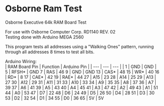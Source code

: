 # Osborne Ram Test
Osborne Executive 64k RAM Board Test

For use with Osborne Computer Corp. RD1140 REV. 02  
Testing done with Arduino MEGA 2560

This program tests all addresses using a "Walking Ones" pattern, running through all addresses 8 times to test all bits.

Arduino Wiring:  
| RAM Board Pin | Function | Arduino Pin |
| --- | --- | --- |
| 1 | GND | GND |
5 | RFSH* | GND
7 | RAS | 46
9 | GND | GND
13 | CAS* | 48
15 | WR* | 40 
16 | RD* | 8
17 | CAE* | 42
19 | RAE* | 44
27 | A15 | 23
28 | A14 | 25
29 | A13 | 27
30 | A12 | 29
31 | A11 | 31
33 | A10 | 33
34 | A9 | 35
35 | A8 | 37
36 | A7 | 39
37 | A6 | 41
39 | A5 | 43
40 | A4 | 45
41 | A3 | 47
42 | A2 | 49
43 | A1 | 51
44 | A0 | 53
47 | D7 | 22
48 | D6 | 24
49 | D5 | 26
50 | D4 | 28
51 | D3 | 30
53 | D2 | 32
54 | D1 | 34
55 | D0 | 36
65 | 5V | 5V
